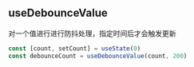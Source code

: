 ## useDebounceValue

对一个值进行进行防抖处理，指定时间后才会触发更新

```javascript
const [count, setCount] = useState(0)
const debounceCount = useDebounceValue(count, 200)
```
